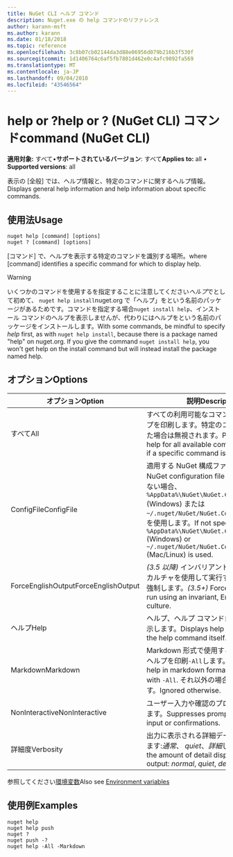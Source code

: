 ```yaml
---
title: NuGet CLI ヘルプ コマンド
description: Nuget.exe の help コマンドのリファレンス
author: karann-msft
ms.author: karann
ms.date: 01/18/2018
ms.topic: reference
ms.openlocfilehash: 3c8b07cb02144da3d88e06956d079b216b3f530f
ms.sourcegitcommit: 1d1406764c6af5fb7801d462e0c4afc9092fa569
ms.translationtype: MT
ms.contentlocale: ja-JP
ms.lasthandoff: 09/04/2018
ms.locfileid: "43546564"
---
```

# <a name="help-or--command-nuget-cli"></a><span data-ttu-id="ee0f3-103">help or ?</span><span class="sxs-lookup"><span data-stu-id="ee0f3-103">help or ?</span></span> <span data-ttu-id="ee0f3-104">(NuGet CLI) コマンド</span><span class="sxs-lookup"><span data-stu-id="ee0f3-104">command (NuGet CLI)</span></span>

<span data-ttu-id="ee0f3-105">**適用対象:** すべて&bullet;**サポートされているバージョン**: すべて</span><span class="sxs-lookup"><span data-stu-id="ee0f3-105">**Applies to:** all &bullet; **Supported versions**: all</span></span>

<span data-ttu-id="ee0f3-106">表示の [全般] では、ヘルプ情報と、特定のコマンドに関するヘルプ情報。</span><span class="sxs-lookup"><span data-stu-id="ee0f3-106">Displays general help information and help information about specific commands.</span></span>

## <a name="usage"></a><span data-ttu-id="ee0f3-107">使用法</span><span class="sxs-lookup"><span data-stu-id="ee0f3-107">Usage</span></span>

```cli
nuget help [command] [options]
nuget ? [command] [options]
```

<span data-ttu-id="ee0f3-108">[コマンド] で、ヘルプを表示する特定のコマンドを識別する場所。</span><span class="sxs-lookup"><span data-stu-id="ee0f3-108">where [command] identifies a specific command for which to display help.</span></span>

> [!Warning]
> <span data-ttu-id="ee0f3-109">いくつかのコマンドを使用するを指定することに注意してください*ヘルプ*でとして初めて、 `nuget help install`nuget.org で「ヘルプ」をという名前のパッケージがあるためです。コマンドを指定する場合`nuget install help`、インストール コマンドのヘルプを表示しませんが、代わりにはヘルプをという名前のパッケージをインストールします。</span><span class="sxs-lookup"><span data-stu-id="ee0f3-109">With some commands, be mindful to specify *help* first, as with `nuget help install`, because there is a package named "help" on nuget.org. If you give the command `nuget install help`, you won't get help on the install command but will instead install the package named help.</span></span>

## <a name="options"></a><span data-ttu-id="ee0f3-110">オプション</span><span class="sxs-lookup"><span data-stu-id="ee0f3-110">Options</span></span>

| <span data-ttu-id="ee0f3-111">オプション</span><span class="sxs-lookup"><span data-stu-id="ee0f3-111">Option</span></span> | <span data-ttu-id="ee0f3-112">説明</span><span class="sxs-lookup"><span data-stu-id="ee0f3-112">Description</span></span> |
| --- | --- |
| <span data-ttu-id="ee0f3-113">すべて</span><span class="sxs-lookup"><span data-stu-id="ee0f3-113">All</span></span> | <span data-ttu-id="ee0f3-114">すべての利用可能なコマンドは詳細なヘルプを印刷します。特定のコマンドを指定した場合は無視されます。</span><span class="sxs-lookup"><span data-stu-id="ee0f3-114">Print detailed help for all available commands; ignored if a specific command is given.</span></span> |
| <span data-ttu-id="ee0f3-115">ConfigFile</span><span class="sxs-lookup"><span data-stu-id="ee0f3-115">ConfigFile</span></span> | <span data-ttu-id="ee0f3-116">適用する NuGet 構成ファイル。</span><span class="sxs-lookup"><span data-stu-id="ee0f3-116">The NuGet configuration file to apply.</span></span> <span data-ttu-id="ee0f3-117">指定しない場合、 `%AppData%\NuGet\NuGet.Config` (Windows) または`~/.nuget/NuGet/NuGet.Config`(Mac/linux) を使用します。</span><span class="sxs-lookup"><span data-stu-id="ee0f3-117">If not specified, `%AppData%\NuGet\NuGet.Config` (Windows) or `~/.nuget/NuGet/NuGet.Config` (Mac/Linux) is used.</span></span>|
| <span data-ttu-id="ee0f3-118">ForceEnglishOutput</span><span class="sxs-lookup"><span data-stu-id="ee0f3-118">ForceEnglishOutput</span></span> | <span data-ttu-id="ee0f3-119">*(3.5 以降)* インバリアントの英語ベースのカルチャを使用して実行する nuget.exe を強制します。</span><span class="sxs-lookup"><span data-stu-id="ee0f3-119">*(3.5+)* Forces nuget.exe to run using an invariant, English-based culture.</span></span> |
| <span data-ttu-id="ee0f3-120">ヘルプ</span><span class="sxs-lookup"><span data-stu-id="ee0f3-120">Help</span></span> | <span data-ttu-id="ee0f3-121">ヘルプ、ヘルプ コマンド自体の情報を表示します。</span><span class="sxs-lookup"><span data-stu-id="ee0f3-121">Displays help information for the help command itself.</span></span> |
| <span data-ttu-id="ee0f3-122">Markdown</span><span class="sxs-lookup"><span data-stu-id="ee0f3-122">Markdown</span></span> | <span data-ttu-id="ee0f3-123">Markdown 形式で使用する場合に詳細なヘルプを印刷`-All`します。</span><span class="sxs-lookup"><span data-stu-id="ee0f3-123">Print detailed help in markdown format when used with `-All`.</span></span> <span data-ttu-id="ee0f3-124">それ以外の場合は無視されます。</span><span class="sxs-lookup"><span data-stu-id="ee0f3-124">Ignored otherwise.</span></span> |
| <span data-ttu-id="ee0f3-125">NonInteractive</span><span class="sxs-lookup"><span data-stu-id="ee0f3-125">NonInteractive</span></span> | <span data-ttu-id="ee0f3-126">ユーザー入力や確認のプロンプトを抑制します。</span><span class="sxs-lookup"><span data-stu-id="ee0f3-126">Suppresses prompts for user input or confirmations.</span></span> |
| <span data-ttu-id="ee0f3-127">詳細度</span><span class="sxs-lookup"><span data-stu-id="ee0f3-127">Verbosity</span></span> | <span data-ttu-id="ee0f3-128">出力に表示される詳細データの量を指定します:*通常*、 *quiet*、*詳細*します。</span><span class="sxs-lookup"><span data-stu-id="ee0f3-128">Specifies the amount of detail displayed in the output: *normal*, *quiet*, *detailed*.</span></span> |

<span data-ttu-id="ee0f3-129">参照してください[環境変数](cli-ref-environment-variables.md)</span><span class="sxs-lookup"><span data-stu-id="ee0f3-129">Also see [Environment variables](cli-ref-environment-variables.md)</span></span>

## <a name="examples"></a><span data-ttu-id="ee0f3-130">使用例</span><span class="sxs-lookup"><span data-stu-id="ee0f3-130">Examples</span></span>

```cli
nuget help
nuget help push
nuget ?
nuget push -?
nuget help -All -Markdown
```
